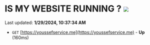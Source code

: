 # IS MY WEBSITE RUNNING ? [![](https://img.shields.io/static/v1?label=Sponsor&message=%E2%9D%A4&logo=GitHub&color=%23fe8e86)](https://github.com/sponsors/<username>)

Last updated: **1/29/2024, 10:37:34 AM**

- `GET` [https://youssefservice.me](https://youssefservice.me) - **Up** (160ms)
